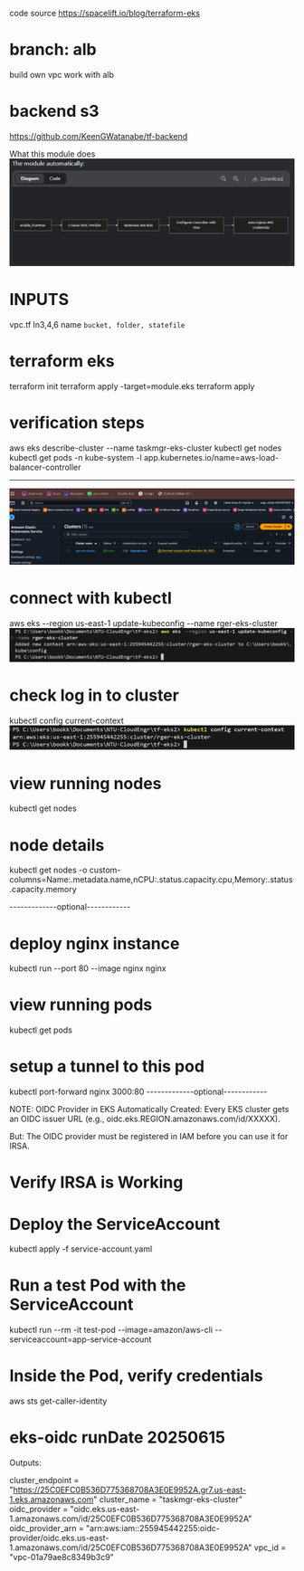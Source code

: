 code source
https://spacelift.io/blog/terraform-eks

# branch: alb
build own vpc work with alb
# backend s3
https://github.com/KeenGWatanabe/tf-backend

What this module does
![alt text](image.png)

# INPUTS
vpc.tf ln3,4,6 name `bucket, folder, statefile`

# terraform eks
terraform init
terraform apply -target=module.eks
terraform apply

# verification steps
aws eks describe-cluster --name taskmgr-eks-cluster
kubectl get nodes
kubectl get pods -n kube-system -l app.kubernetes.io/name=aws-load-balancer-controller

---------------------------------------------------------------------------------------
![eks-cluster on aws](/images/EKSclusterOnAws.png)

# connect with kubectl
aws eks --region us-east-1 update-kubeconfig --name rger-eks-cluster
![eks-kubectl-update](/images/eks-kubectl-update.png)

# check log in to cluster
kubectl config current-context
![eks-kubectl-current](/images/eks-kubectl-current.png)

# view running nodes
kubectl get nodes

# node details
kubectl get nodes -o custom-columns=Name:.metadata.name,nCPU:.status.capacity.cpu,Memory:.status.capacity.memory



-------------optional------------
# deploy nginx instance
kubectl run --port 80 --image nginx nginx

# view running pods
kubectl get pods

# setup a tunnel to this pod
kubectl port-forward nginx 3000:80
-------------optional------------

NOTE:
OIDC Provider in EKS
Automatically Created: Every EKS cluster gets an OIDC issuer URL (e.g., oidc.eks.REGION.amazonaws.com/id/XXXXX).

But: The OIDC provider must be registered in IAM before you can use it for IRSA.


# Verify IRSA is Working
# Deploy the ServiceAccount
kubectl apply -f service-account.yaml

# Run a test Pod with the ServiceAccount
kubectl run --rm -it test-pod --image=amazon/aws-cli --serviceaccount=app-service-account

# Inside the Pod, verify credentials
aws sts get-caller-identity

# eks-oidc runDate 20250615
Outputs:

cluster_endpoint = "https://25C0EFC0B536D775368708A3E0E9952A.gr7.us-east-1.eks.amazonaws.com"
cluster_name = "taskmgr-eks-cluster"
oidc_provider = "oidc.eks.us-east-1.amazonaws.com/id/25C0EFC0B536D775368708A3E0E9952A"   
oidc_provider_arn = "arn:aws:iam::255945442255:oidc-provider/oidc.eks.us-east-1.amazonaws.com/id/25C0EFC0B536D775368708A3E0E9952A"
vpc_id = "vpc-01a79ae8c8349b3c9"
